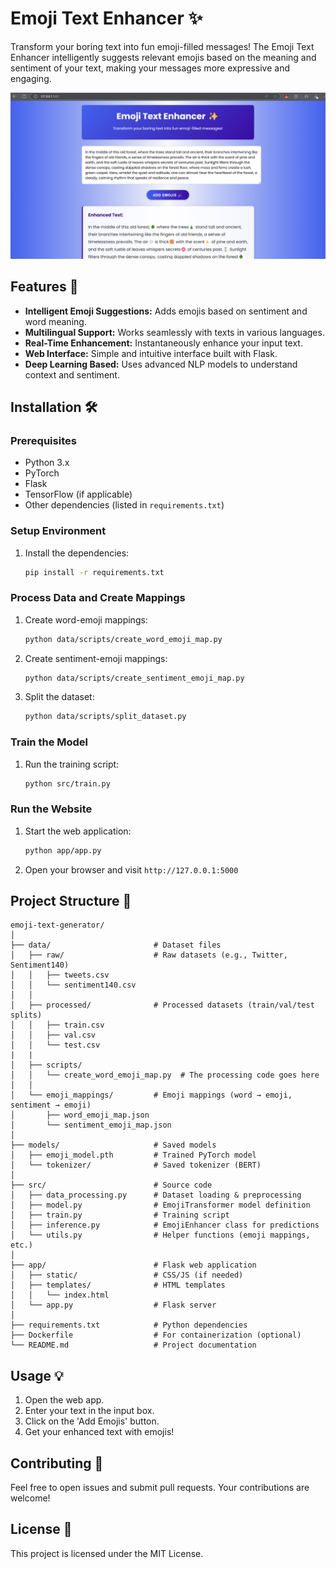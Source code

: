 # Emoji Text Enhancer ✨

Transform your boring text into fun emoji-filled messages! The Emoji Text Enhancer intelligently suggests relevant emojis based on the meaning and sentiment of your text, making your messages more expressive and engaging.

![Emoji Text Enhancer](/images/website.png)

## Features 🚀
- **Intelligent Emoji Suggestions:** Adds emojis based on sentiment and word meaning.
- **Multilingual Support:** Works seamlessly with texts in various languages.
- **Real-Time Enhancement:** Instantaneously enhance your input text.
- **Web Interface:** Simple and intuitive interface built with Flask.
- **Deep Learning Based:** Uses advanced NLP models to understand context and sentiment.

## Installation 🛠️

### Prerequisites
- Python 3.x
- PyTorch
- Flask
- TensorFlow (if applicable)
- Other dependencies (listed in `requirements.txt`)

### Setup Environment
1. Install the dependencies:
   ```bash
   pip install -r requirements.txt
   ```

### Process Data and Create Mappings
1. Create word-emoji mappings:
   ```bash
   python data/scripts/create_word_emoji_map.py
   ```
2. Create sentiment-emoji mappings:
   ```bash
   python data/scripts/create_sentiment_emoji_map.py
   ```
3. Split the dataset:
   ```bash
   python data/scripts/split_dataset.py
   ```

### Train the Model
1. Run the training script:
   ```bash
   python src/train.py
   ```

### Run the Website
1. Start the web application:
   ```bash
   python app/app.py
   ```
2. Open your browser and visit `http://127.0.0.1:5000`

## Project Structure 📂
```
emoji-text-generator/
│
├── data/                       # Dataset files
│   ├── raw/                    # Raw datasets (e.g., Twitter, Sentiment140)
│   │   ├── tweets.csv
│   │   └── sentiment140.csv
│   │
│   ├── processed/              # Processed datasets (train/val/test splits)
│   │   ├── train.csv
│   │   ├── val.csv
│   │   └── test.csv
|   |
│   ├── scripts/   
│   │   └── create_word_emoji_map.py  # The processing code goes here
│   │
│   └── emoji_mappings/         # Emoji mappings (word → emoji, sentiment → emoji)
│       ├── word_emoji_map.json
│       └── sentiment_emoji_map.json
│
├── models/                     # Saved models
│   ├── emoji_model.pth         # Trained PyTorch model
│   └── tokenizer/              # Saved tokenizer (BERT)
│
├── src/                        # Source code
│   ├── data_processing.py      # Dataset loading & preprocessing
│   ├── model.py                # EmojiTransformer model definition
│   ├── train.py                # Training script
│   ├── inference.py            # EmojiEnhancer class for predictions
│   └── utils.py                # Helper functions (emoji mappings, etc.)
│
├── app/                        # Flask web application
│   ├── static/                 # CSS/JS (if needed)
│   ├── templates/              # HTML templates
│   │   └── index.html
│   └── app.py                  # Flask server
│
├── requirements.txt            # Python dependencies
├── Dockerfile                  # For containerization (optional)
└── README.md                   # Project documentation
```

## Usage 💡
1. Open the web app.
2. Enter your text in the input box.
3. Click on the 'Add Emojis' button.
4. Get your enhanced text with emojis!

## Contributing 🤝
Feel free to open issues and submit pull requests. Your contributions are welcome!

## License 📝
This project is licensed under the MIT License.


